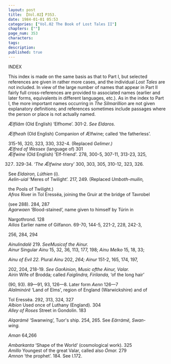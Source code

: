```yaml
---
layout: post
title: 【Vol.02】P353.
date: 1984-01-01 05:53
categories: ["Vol.02 The Book of Lost Tales II"]
chapters: [""]
page_num: 353
characters: 
tags: 
description: 
published: true
---
```


<p style="text-indent: 0;">
INDEX
</p>

This index is made on the same basis as that to Part I, but selected references are given in rather more cases, and the individual <I>Lost Tales </I>are not included. In view of the large number of names that appear in Part II fairly full cross-references are provided to associated names (earlier and later forms, equivalents in different languages, etc.). As in the index to Part I, the more important names occurring in <I>The Silmarillion </I>are not given explanatory definitions; and references sometimes include passages where the person or place is not actually named.

<I>Ælfliâm   </I>(Old English) ‘Elfhome’. 301-2. <I>See Eldaros.</I>

<I>Ælfheah   </I>(Old English) Companion of Ælfwine; called ‘the fatherless’.

315-16, 320, 323, 330, 332-4. (Replaced <I>Gelimer.)<BR>Ælfred of Wessex     </I>(language of) 301<BR><I>Ælfwine   </I>(Old English) 'Elf-friend'. 278, 300-5, 307-11, 313-23, 325,

327. 329-34. <I>‘The Ǽlfwine </I>story’ 300, 303, 305, 310-12, 323, 326.

See <I>Eldairon, Lúthien </I>(i).<BR><I>Aelin-uial    </I>‘Meres of Twilight’. 217, 249. (Replaced <I>Umboth-muilin,</I>

the Pools of Twilight.)<BR><I>Afros     </I>River in Tol Eressëa, joining the Gruir at the bridge of Tavrobel

(see 288). 284, 287<BR><I>Agarwaen     </I>‘Blood-stained’,    name   given   to   himself   by   Túrin in

Nargothrond. 128<BR><I>Ailios     </I>Earlier name of Gilfanon. 69-70, 144-5, 221-2, 228, 242-3,

256, 284, 294

<I>Ainulindalë   </I>219. <I>SeeMusicof the Ainur.<BR>Ainur    </I>Singular <I>Ainu </I>15, 32, 36, 113, 177, 198; <I>Ainu Melko </I>15, 18, 33;

<I>Ainu of Evil 22. </I>Plural <I>Ainu </I>202, <I>264; Ainur </I>151-2, 165, 174, 197,

202, 204, 218-19. <I>See GarAinion, Music ofthe Ainur, Valar.<BR>Airin     </I>Wife of Brodda; called <I>Faiglindra, Firilanda, </I>‘of the long hair’

(90, 93). 89—91, 93, 126—8. Later form <I>Aenn </I>126—7<BR><I>Alalminórë   </I>‘Land of Elms', region of England (Warwickshire) and of

Tol Eressëa. 292, 313, 324, 327<BR><I>Albion     </I>Used once of Luthany (England). 304<BR><I>Alley of Roses     </I>Street in Gondolin. 183

<I>Alqarámë   </I>‘Swanwing’, Tuor's ship. 254, 265. See <I>Eärrámë, Swan-<BR>wing.</I>

<I>Aman   </I>64,266

<I>Ambarkanta   </I>‘Shape of the World’ (cosmological work). 325<BR><I>Amillo    </I>Youngest of the great Valar, called also <I>Ómar. </I>279<BR><I>Amnon    </I>‘the prophet’. 184. See I.172.

